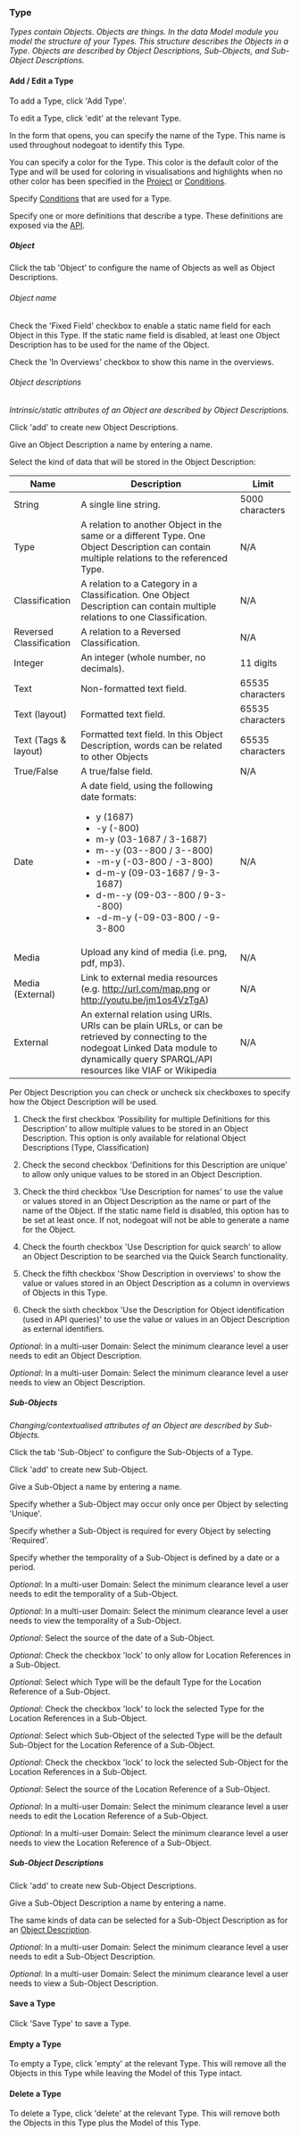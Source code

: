 ### Type

*Types contain Objects. Objects are things. In the data Model module you model the structure of your Types. This structure describes the Objects in a Type. Objects are described by Object Descriptions, Sub-Objects, and Sub-Object Descriptions.*

#### Add / Edit a Type

To add a Type, click 'Add Type'.

To edit a Type, click 'edit' at the relevant Type.

In the form that opens, you can specify the name of the Type. This name is used throughout nodegoat to identify this Type.

You can specify a color for the Type. This color is the default color of the Type and will be used for coloring in visualisations and highlights when no other color has been specified in the [Project](/configuration/project/README.md#organise) or [Conditions](/usage/conditions/README.md).

Specify [Conditions](/usage/conditions/README.md) that are used for a Type.

Specify one or more definitions that describe a type. These definitions are exposed via the [API](/configuration/API/README.md).

##### Object

Click the tab 'Object' to configure the name of Objects as well as Object Descriptions.

###### Object name

Check the 'Fixed Field' checkbox to enable a static name field for each Object in this Type. If the static name field is disabled, at least one Object Description has to be used for the name of the Object.

Check the 'In Overviews' checkbox to show this name in the overviews.

###### Object descriptions

*Intrinsic/static attributes of an Object are described by Object Descriptions.*

Click 'add' to create new Object Descriptions.

Give an Object Description a name by entering a name.

Select the kind of data that will be stored in the Object Description:

| Name | Description | Limit |
| -- | -- | -- |
| String | A single line string. | 5000 characters |
| Type | A relation to another Object in the same or a different Type. One Object Description can contain multiple relations to the referenced Type. | N/A |
| Classification |  A relation to a Category in a Classification. One Object Description can contain multiple relations to one Classification. | N/A |
| Reversed Classification |  A relation to a Reversed Classification. | N/A |
| Integer | An integer (whole number, no decimals). | 11 digits |
| Text | Non-formatted text field. | 65535 characters |
| Text (layout) | Formatted text field. | 65535 characters |
| Text (Tags & layout) | Formatted text field. In this Object Description, words can be related to other Objects | 65535 characters |
| True/False | A true/false field. | N/A |
| Date | A date field, using the following date formats:<ul><li>y (1687)</li><li>-y (-800)</li><li> m-y (03-1687 / 3-1687)</li><li>m--y (03--800 / 3--800)</li><li>-m-y (-03-800 / -3-800)</li><li>d-m-y (09-03-1687 / 9-3-1687)</li><li> d-m--y (09-03--800 / 9-3--800)</li><li>-d-m-y (-09-03-800 / -9-3-800</li></ul> | N/A |
| Media | Upload any kind of media (i.e. png, pdf, mp3). | N/A |
| Media (External) | Link to external media resources (e.g. http://url.com/map.png or http://youtu.be/jm1os4VzTgA) | N/A |
| External | An external relation using URIs. URIs can be plain URLs, or can be retrieved by connecting to the nodegoat Linked Data module to dynamically query SPARQL/API resources like VIAF or Wikipedia | N/A |

Per Object Description you can check or uncheck six checkboxes to specify how the Object Description will be used.

1. Check the first checkbox 'Possibility for multiple Definitions for this Description' to allow multiple values to be stored in an Object Description. This option is only available for relational Object Descriptions (Type, Classification)

2. Check the second checkbox 'Definitions for this Description are unique' to allow only unique values to be stored in an Object Description.

3. Check the third checkbox 'Use Description for names' to use the value or values stored in an Object Description as the name or part of the name of the Object. If the static name field is disabled, this option has to be set at least once. If not, nodegoat will not be able to generate a name for the Object.

4. Check the fourth checkbox 'Use Description for quick search' to allow an Object Description to be searched via the Quick Search functionality.

5. Check the fifth checkbox 'Show Description in overviews' to show the value or values stored in an Object Description as a column in overviews of Objects in this Type.

6. Check the sixth checkbox 'Use the Description for Object identification (used in API queries)' to use the value or values in an Object Description as external identifiers.

*Optional*: In a multi-user Domain: Select the minimum clearance level a user needs to edit an Object Description.

*Optional*: In a multi-user Domain: Select the minimum clearance level a user needs to view an Object Description.

##### Sub-Objects

*Changing/contextualised attributes of an Object are described by Sub-Objects.*

Click the tab 'Sub-Object' to configure the Sub-Objects of a Type.

Click 'add' to create new Sub-Object.

Give a Sub-Object a name by entering a name.

Specify whether a Sub-Object may occur only once per Object by selecting 'Unique'.

Specify whether a Sub-Object is required for every Object by selecting 'Required'.

Specify whether the temporality of a Sub-Object is defined by a date or a period.

*Optional*: In a multi-user Domain: Select the minimum clearance level a user needs to edit the temporality of a Sub-Object.

*Optional*: In a multi-user Domain: Select the minimum clearance level a user needs to view the temporality of a Sub-Object.

*Optional*: Select the source of the date of a Sub-Object.

*Optional*: Check the checkbox 'lock' to only allow for Location References in a Sub-Object.

*Optional*: Select which Type will be the default Type for the Location Reference of a Sub-Object. 

*Optional*: Check the checkbox 'lock' to lock the selected Type for the Location References in a Sub-Object.

*Optional*: Select which Sub-Object of the selected Type will be the default Sub-Object for the Location Reference of a Sub-Object. 

*Optional*: Check the checkbox 'lock' to lock the selected Sub-Object for the Location References in a Sub-Object.

*Optional*: Select the source of the Location Reference of a Sub-Object.

*Optional*: In a multi-user Domain: Select the minimum clearance level a user needs to edit the Location Reference of a Sub-Object.

*Optional*: In a multi-user Domain: Select the minimum clearance level a user needs to view the Location Reference of a Sub-Object.

##### Sub-Object Descriptions

Click 'add' to create new Sub-Object Descriptions.

Give a Sub-Object Description a name by entering a name.

The same kinds of data can be selected for a Sub-Object Description as for an [Object Description](#object-descriptions).

*Optional*: In a multi-user Domain: Select the minimum clearance level a user needs to edit a Sub-Object Description.

*Optional*: In a multi-user Domain: Select the minimum clearance level a user needs to view a Sub-Object Description.

#### Save a Type

Click 'Save Type' to save a Type.

#### Empty a Type

To empty a Type, click 'empty' at the relevant Type. This will remove all the Objects in this Type while leaving the Model of this Type intact.

#### Delete a Type

To delete a Type, click 'delete' at the relevant Type. This will remove both the Objects in this Type plus the Model of this Type.
